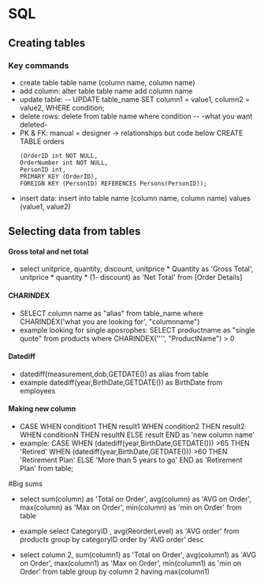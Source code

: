 # SQL
## Creating tables
### Key commands
- create table table name (column name, column name)
- add column: alter table table name add column name
- update table:
-- UPDATE table_name
   SET column1 = value1, column2 = value2,
   WHERE condition;
-  delete rows: delete from table name where condition        --  -what you want deleted-
-   PK & FK: manual = designer -> relationships but code below
    CREATE TABLE orders
    ```
    (OrderID int NOT NULL,
    OrderNumber int NOT NULL,
    PersonID int,
    PRIMARY KEY (OrderID),
    FOREIGN KEY (PersonID) REFERENCES Persons(PersonID));
    ```
- insert data: insert into table name (column name,       column name) values (value1, value2)

## Selecting data from tables

#### Gross total and net total
- select unitprice, quantity, discount,
  unitprice * Quantity as 'Gross Total',
  unitprice * quantity * (1- discount) as 'Net Total'
  from [Order Details]

#### CHARINDEX
- SELECT column name as "alias" from table_name where CHARINDEX('what you are looking for', "columnname")
- example looking for single aposrophes:
  SELECT productname as "single quote" from products where CHARINDEX('''', "ProductName") > 0
#### Datediff
- datediff(measurement,dob,GETDATE()) as alias from table
- example datediff(year,BirthDate,GETDATE()) as BirthDate from employees
#### Making new column
- CASE
    WHEN condition1 THEN result1
    WHEN condition2 THEN result2
    WHEN conditionN THEN resultN
    ELSE result
END as 'new column name'
- example:
CASE
    WHEN (datediff(year,BirthDate,GETDATE())) >65 THEN 'Retired'
    WHEN (datediff(year,BirthDate,GETDATE())) >60 THEN 'Retirement Plan'
    ELSE 'More than 5 years to go'
END as 'Retirement Plan'
from table;

#Big sums
- select
sum(column) as 'Total on Order',
avg(column) as 'AVG on Order',
max(column) as 'Max on Order',
min(column) as 'min on Order'
from table
- example
select CategoryID , avg(ReorderLevel) as 'AVG order'
from products
group by categoryID
order by 'AVG order' desc

- select column 2,
sum(column1) as 'Total on Order',
avg(column1) as 'AVG on Order',
max(column1) as 'Max on Order',
min(column1) as 'min on Order'
from table
group by column 2
having max(column1)
